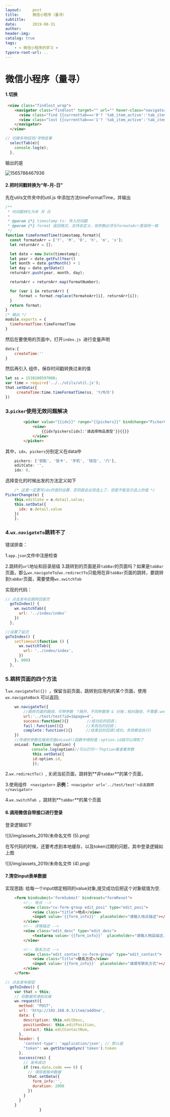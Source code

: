 ```yaml
---
layout:     post
title:      微信小程序（量寻）
subtitle:  
date:       2019-08-31
author:     
header-img: 
catalog: true
tags:
    - < 微信小程序的学习 >
typora-root-url: ..
---
```



# 微信小程序（量寻）

#### 1.切换

```html
 <view class="findlost_wrap">
    <navigator class="findlost" target="" url="" hover-class="navigator-hover" open-type="navigate">
      <view class="find {{currenttab==='0'? 'tab_item_active':'tab_item'}}" data-tabId="0" bindtap="selectTab" >失物招领</view>
      <view class="lost {{currenttab==='1'? 'tab_item_active':'tab_item'}}" data-tabId="1" bindtap="selectTab" >寻物启事</view>
    </navigator>
  </view>
```

```js
// 切换失物招领/寻物启事
  selectTab(e){
    console.log(e);
  },
```

输出的是

![1565788467936](C:\GitHub\CodingWithAlice.github.io\img\assets_2019\1565788467936.png)

#### 2.把时间戳转换为“年-月-日”

先在utils文件夹中的util.js 中添加方法timeFormatTime，并输出

```javascript
/** 
 * 时间戳转化为年 月 日 
 *
 * @param {*} timestamp ts: 传入时间戳
 * @param {*} format 返回格式，支持自定义，但参数必须与formateArr里保持一致
 */
function timeFormatTime(timestamp,format){
  const formateArr = ['Y', 'M', 'D', 'h', 'm', 's'];
  let returnArr = [];

  let date = new Date(timestamp);
  let year = date.getFullYear()
  let month = date.getMonth() + 1
  let day = date.getDate()
  returnArr.push(year, month, day);

  returnArr = returnArr.map(formatNumber);

  for (var i in returnArr) {
      format = format.replace(formateArr[i], returnArr[i]);
  }
  return format;
}
/* 输出 */
module.exports = {
  timeFormatTime:timeFormatTime
}
```

然后在要使用的页面中，打开`index.js `进行变量声明

```javascript
data:{
    createTime:''
}
```

然后再引入 组件，保存时间戳转换过来的值

```javascript
let ss = 1530100597000;
var time = require('../../utils/util.js');
that.setData({
     createTime:time.timeFormatTime(ss, 'Y/M/D')
})
```

### 3.`picker`使用无效问题解决

```html
		<picker value="{{idx}}" range="{{pickers}}" bindchange="PickerChange">
            <view>
                {{idx?pickers[idx]:'请选择物品类型'}}{{}}
            </view>
        </picker>
```

其中，`idx`、`pickers`分别定义在data中

```javascript
    pickers: ['钥匙', '饭卡', '手机', '钱包', '门'],
    editCate: '',
    idx: 0,
```

选择变化的时候出发的方法定义如下

```javascript
	/* 这里一定要写idx的值的设置，否则就会出现选上了，但是不能显示选上的值 */
PickerChange(e) {
    this.editCate = e.detail.value;
    this.setData({
      idx: e.detail.value
    })
  	},
```

### 4.`wx.navigateTo`跳转不了

错误排查：

1.`app.json`文件中注册检查

2.跳转的`url`地址和目录层级
3.跳转到的页面是非`tabBar`的页面吗？如果是`tabBar`页面，那么`wx.navigateTo`/`wx.redirectTo`只能用在非`tabBar`页面的跳转，要跳转到`tabBar`页面，需要使用`wx.switchTab`

实现的代码：

```javascript
// 点击发布后跳转回首页
  goToIndex() {
    wx.switchTab({
      url: '../index/index'
    })
  },
```

```javascript
//设置了延迟
goToIndex() {
    setTimeout(function () {
      wx.switchTab({
        url: '../index/index',
      })
    }, 800)
  },
```

### 5.跳转页面的四个方法

1.`wx.navigateTo({}) `，保留当前页面，跳转到应用内的某个页面，使用 `wx.navigateBack` 可以返回;

```javascript
	wx.navigateTo({
    	//跳转页面的路径，可带参数 ？隔开，不同参数用 & 分隔；相对路径，不需要.wxml后缀
		url:'../test/test?id=1&page=4',  
      	success:function(){}        //成功后的回调；
      	fail：function(){}          //失败后的回调；
     	complete：function(){}      //结束后的回调(成功，失败都会执行)
  	})
  	//传递的参数在接收页面onLoad()函数中得到值：option.id就可以得到了
  	onLoad: function (option) {
　　　　	 console.log(option)//可以打印一下option看查看参数
     		this.setData({
         	id:option.id,
     		});
```

2.`wx.redirectTo() `, 关闭当前页面，跳转到**非`tabBar`**的某个页面，

3.使用组件 ` <navigator>`  **示例：** ` <navigator url='../test/test'>点击跳转</navigator> `

4.`wx.switchTab `，跳转到**`tabBar`**的某个页面

#### 6.调用微信自带接口进行登录

登录逻辑如下

![](/img/assets_2019/未命名文件 (5).png)

在写代码的时候，还要考虑到本地缓存，以及token过期的问题，其中登录逻辑如上图

![](/img/assets_2019/未命名文件 (4).png)

#### 7.清空input表单数据

实现思路: 给每一个input绑定相同的value对象,提交成功后把这个对象赋值为空. 

```html
    <form bindsubmit='formSubmit' bindreset="formReset">
        <!-- 地点 -->
        <view class="cu-form-group edit_posi" type="edit_posi">
            <view class="title">地点</view>
            <input value='{{form_info}}'  placeholder="请输入地点描述"></input>
        </view>
        <!-- 详情描述 -->
        <view class="edit_desc" type="edit_desc">
            <textarea value='{{form_info}}'  placeholder="请输入物品描述..."></textarea>
        </view>

        <!-- 联系方式 -->
        <view class="edit_contact cu-form-group" type="edit_contact">
            <view class="title">联系方式</view>
            <input value='{{form_info}}'  placeholder="请填写联系方式"></input>
        </view>
    </form>
```

```javascript
// 点击发布按钮
  goToIndex() {
    var that = this;
	// 将数据传递给后端
    wx.request({
      method: "POST",
      url: 'http://192.168.0.3/item/addOne',
      data: {
        description: this.editDesc,
        positionDesc: this.editPosition,
        contact: this.editContactNum,
      },
      header: {
        'content-type': 'application/json', // 默认值
        "token": wx.getStorageSync('token').token
      },
      success(res) {
        // 发布成功
        if (res.data.code === 0) {
          // 清除表格中数据
          that.setData({
            form_info:'',
            duration: 2000
          })
        }
      }
    }
               }
```

